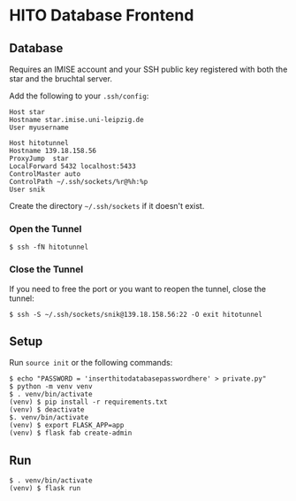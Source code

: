 # HITO Database Frontend

## Database

Requires an IMISE account and your SSH public key registered with both the star and the bruchtal server.

Add the following to your `.ssh/config`:

    Host star
    Hostname star.imise.uni-leipzig.de
    User myusername

    Host hitotunnel                                                                                                                                               
    Hostname 139.18.158.56
    ProxyJump  star
    LocalForward 5432 localhost:5433
    ControlMaster auto
    ControlPath ~/.ssh/sockets/%r@%h:%p
    User snik

Create the directory `~/.ssh/sockets` if it doesn't exist.

### Open the Tunnel

    $ ssh -fN hitotunnel

### Close the Tunnel
If you need to free the port or you want to reopen the tunnel, close the tunnel:

    $ ssh -S ~/.ssh/sockets/snik@139.18.158.56:22 -O exit hitotunnel

##  Setup

Run `source init` or the following commands: 

    $ echo "PASSWORD = 'inserthitodatabasepasswordhere' > private.py"
    $ python -m venv venv
    $ . venv/bin/activate
    (venv) $ pip install -r requirements.txt
    (venv) $ deactivate
    $. venv/bin/activate
    (venv) $ export FLASK_APP=app
    (venv) $ flask fab create-admin

## Run
    $ . venv/bin/activate
    (venv) $ flask run
